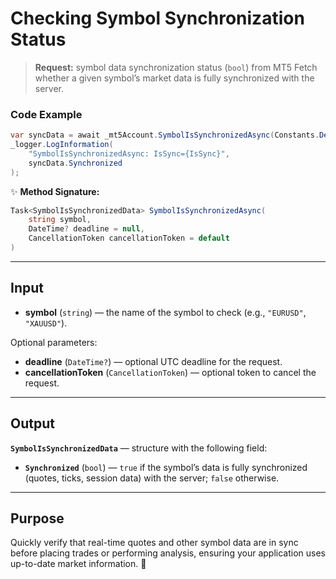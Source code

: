 # Checking Symbol Synchronization Status

> **Request:** symbol data synchronization status (`bool`) from MT5
> Fetch whether a given symbol’s market data is fully synchronized with the server.

### Code Example

```csharp
var syncData = await _mt5Account.SymbolIsSynchronizedAsync(Constants.DefaultSymbol);
_logger.LogInformation(
    "SymbolIsSynchronizedAsync: IsSync={IsSync}",
    syncData.Synchronized
);
```

✨ **Method Signature:**

```csharp
Task<SymbolIsSynchronizedData> SymbolIsSynchronizedAsync(
    string symbol,
    DateTime? deadline = null,
    CancellationToken cancellationToken = default
)
```

---

## Input

* **symbol** (`string`) — the name of the symbol to check (e.g., `"EURUSD"`, `"XAUUSD"`).

Optional parameters:

* **deadline** (`DateTime?`) — optional UTC deadline for the request.
* **cancellationToken** (`CancellationToken`) — optional token to cancel the request.

---

## Output

**`SymbolIsSynchronizedData`** — structure with the following field:

* **`Synchronized`** (`bool`) — `true` if the symbol’s data is fully synchronized (quotes, ticks, session data) with the server; `false` otherwise.

---

## Purpose

Quickly verify that real-time quotes and other symbol data are in sync before placing trades or performing analysis, ensuring your application uses up-to-date market information. 🚀
